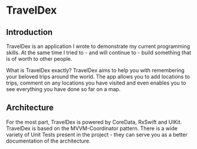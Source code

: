 # TravelDex

## Introduction
TravelDex is an application I wrote to demonstrate my current programming skills. At the same time I tried to - and will continue to - build something that is of worth to other people. 

What is TravelDex exactly? TravelDex aims to help you with remembering your beloved trips around the world. The app allows you to add locations to trips, comment on any locations you have visited and even enables you to see everything you have done so far on a map.

## Architecture
For the most part, TravelDex is powered by CoreData, RxSwift and UIKit. TravelDex is based on the MVVM-Coordinator pattern. There is a wide variety of Unit Tests present in the project - they can serve you as a better documentation of the architecture.